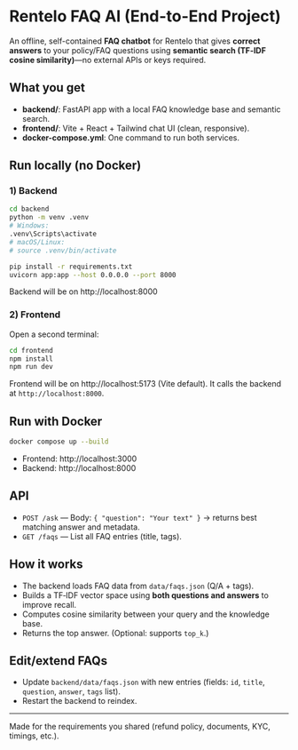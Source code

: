 # Rentelo FAQ AI (End-to-End Project)

An offline, self-contained **FAQ chatbot** for Rentelo that gives **correct answers** to your policy/FAQ questions using **semantic search (TF‑IDF cosine similarity)**—no external APIs or keys required.

## What you get
- **backend/**: FastAPI app with a local FAQ knowledge base and semantic search.
- **frontend/**: Vite + React + Tailwind chat UI (clean, responsive).
- **docker-compose.yml**: One command to run both services.

## Run locally (no Docker)

### 1) Backend
```bash
cd backend
python -m venv .venv
# Windows:
.venv\Scripts\activate
# macOS/Linux:
# source .venv/bin/activate

pip install -r requirements.txt
uvicorn app:app --host 0.0.0.0 --port 8000
```
Backend will be on http://localhost:8000

### 2) Frontend
Open a second terminal:
```bash
cd frontend
npm install
npm run dev
```
Frontend will be on http://localhost:5173 (Vite default). It calls the backend at `http://localhost:8000`.

## Run with Docker
```bash
docker compose up --build
```
- Frontend: http://localhost:3000
- Backend: http://localhost:8000

## API
- `POST /ask` — Body: `{ "question": "Your text" }` → returns best matching answer and metadata.
- `GET /faqs` — List all FAQ entries (title, tags).

## How it works
- The backend loads FAQ data from `data/faqs.json` (Q/A + tags).
- Builds a TF‑IDF vector space using **both questions and answers** to improve recall.
- Computes cosine similarity between your query and the knowledge base.
- Returns the top answer. (Optional: supports `top_k`.)

## Edit/extend FAQs
- Update `backend/data/faqs.json` with new entries (fields: `id`, `title`, `question`, `answer`, `tags` list).
- Restart the backend to reindex.

---

Made for the requirements you shared (refund policy, documents, KYC, timings, etc.).

